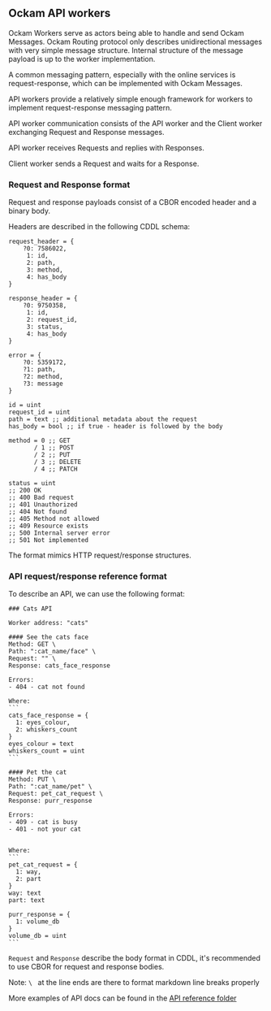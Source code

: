 ## Ockam API workers

Ockam Workers serve as actors being able to handle and send Ockam Messages.
Ockam Routing protocol only describes unidirectional messages with very simple
message structure. Internal structure of the message payload is up to the worker
implementation.

A common messaging pattern, especially with the online services is request-response,
which can be implemented with Ockam Messages.

API workers provide a relatively simple enough framework for workers
to implement request-response messaging pattern.

API worker communication consists of the API worker and the Client worker exchanging
Request and Response messages.

API worker receives Requests and replies with Responses.

Client worker sends a Request and waits for a Response.


### Request and Response format

Request and response payloads consist of a CBOR encoded header and a binary body.

Headers are described in the following CDDL schema:

```
request_header = {
    ?0: 7586022,
     1: id,
     2: path,
     3: method,
     4: has_body
}

response_header = {
    ?0: 9750358,
     1: id,
     2: request_id,
     3: status,
     4: has_body
}

error = {
    ?0: 5359172,
    ?1: path,
    ?2: method,
    ?3: message
}

id = uint
request_id = uint
path = text ;; additional metadata about the request
has_body = bool ;; if true - header is followed by the body

method = 0 ;; GET
       / 1 ;; POST
       / 2 ;; PUT
       / 3 ;; DELETE
       / 4 ;; PATCH

status = uint
;; 200 OK
;; 400 Bad request
;; 401 Unauthorized
;; 404 Not found
;; 405 Method not allowed
;; 409 Resource exists
;; 500 Internal server error
;; 501 Not implemented
```

The format mimics HTTP request/response structures.

### API request/response reference format

To describe an API, we can use the following format:

````
### Cats API

Worker address: "cats"

#### See the cats face
Method: GET \
Path: ":cat_name/face" \
Request: "" \
Response: cats_face_response

Errors:
- 404 - cat not found

Where:
```
cats_face_response = {
  1: eyes_colour,
  2: whiskers_count
}
eyes_colour = text
whiskers_count = uint
```

#### Pet the cat
Method: PUT \
Path: ":cat_name/pet" \
Request: pet_cat_request \
Response: purr_response

Errors:
- 409 - cat is busy
- 401 - not your cat


Where:
```
pet_cat_request = {
  1: way,
  2: part
}
way: text
part: text

purr_response = {
  1: volume_db
}
volume_db = uint
```
````

`Request` and `Response` describe the body format in CDDL,
it's recommended to use CBOR for request and response bodies.

Note: `\ ` at the line ends are there to format markdown line breaks properly

More examples of API docs can be found in the [API reference folder](./api)


